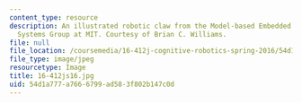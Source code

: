 ```yaml
---
content_type: resource
description: An illustrated robotic claw from the Model-based Embedded and Robotic
  Systems Group at MIT. Courtesy of Brian C. Williams.
file: null
file_location: /coursemedia/16-412j-cognitive-robotics-spring-2016/54d1a777a7666799ad583f802b147c0d_16-412js16.jpg
file_type: image/jpeg
resourcetype: Image
title: 16-412js16.jpg
uid: 54d1a777-a766-6799-ad58-3f802b147c0d
---
```

